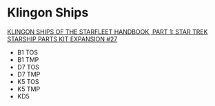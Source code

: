 # Klingon Ships

[KLINGON SHIPS OF THE STARFLEET HANDBOOK, PART 1: STAR TREK STARSHIP PARTS KIT EXPANSION #27](https://cults3d.com/en/3d-model/game/klingon-ships-of-the-starfleet-handbook-part-1-star-trek-starship-parts-kit-expansion-27)

- B1 TOS
- B1 TMP
- D7 TOS
- D7 TMP
- K5 TOS
- K5 TMP
- KD5
